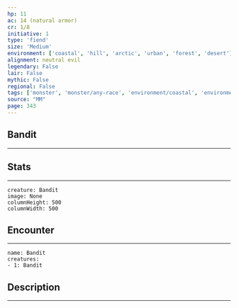 ```yaml
---
hp: 11
ac: 14 (natural armor)
cr: 1/8
initiative: 1
type: 'fiend'    
size: 'Medium'
environment: ['coastal', 'hill', 'arctic', 'urban', 'forest', 'desert']
alignment: neutral evil
legendary: False
lair: False
mythic: False
regional: False
tags: ['monster', 'monster/any-race', 'environment/coastal', 'environment/hill', 'environment/arctic', 'environment/urban', 'environment/forest', 'environment/desert']
source: "MM"
page: 343
---
```


## Bandit
---



## Stats
---

```statblock
creature: Bandit
image: None
columnHeight: 500
columnWidth: 500
```

## Encounter
---

```encounter-table
name: Bandit
creatures:
- 1: Bandit
```

## Description
---




